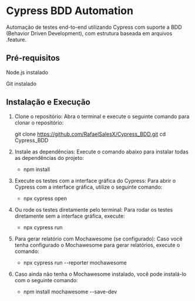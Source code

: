 # Cypress BDD Automation

Automação de testes end-to-end utilizando Cypress com suporte a BDD (Behavior Driven Development), com estrutura baseada em arquivos .feature.

## Pré-requisitos

Node.js instalado

Git instalado

## Instalação e Execução
1. Clone o repositório:
    Abra o terminal e execute o seguinte comando para clonar o repositório:

    git clone https://github.com/RafaelSalesX/Cypress_BDD.git
    cd Cypress_BDD

2. Instale as dependências:
    Execute o comando abaixo para instalar todas as dependências do projeto:

    - npm install

3. Execute os testes com a interface gráfica do Cypress:
    Para abrir o Cypress com a interface gráfica, utilize o seguinte comando:

    - npx cypress open

4. Ou rode os testes diretamente pelo terminal:
    Para rodar os testes diretamente sem a interface gráfica, execute:

    - npx cypress run

5. Para gerar relatório com Mochawesome (se configurado):
    Caso você tenha configurado o Mochawesome para gerar relatórios, execute o comando:

    - npx cypress run --reporter mochawesome

6. Caso ainda não tenha o Mochawesome instalado, você pode instalá-lo com o seguinte comando:

    - npm install mochawesome --save-dev